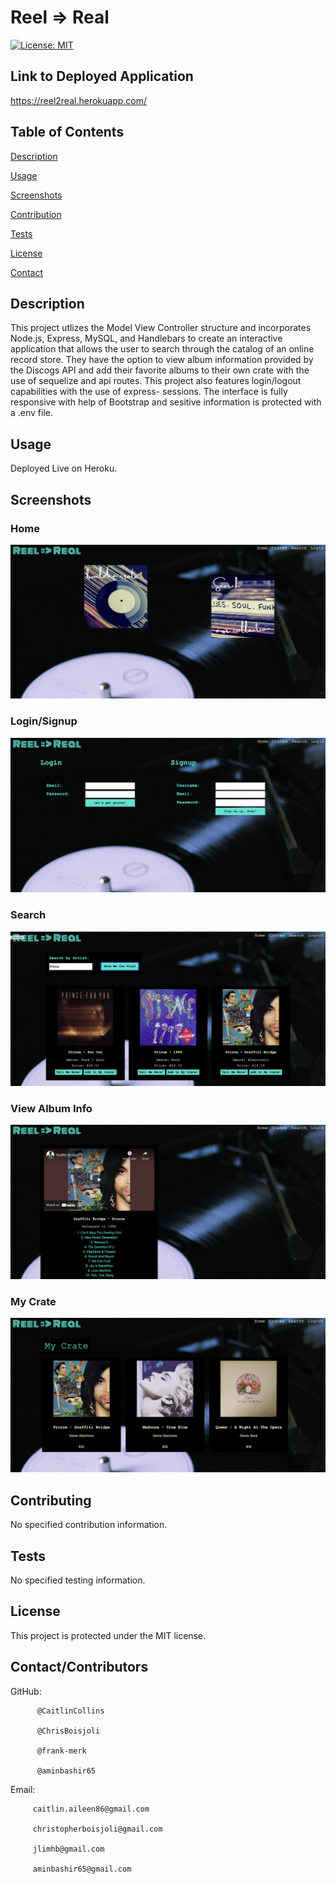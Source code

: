 # Reel => Real

 [![License: MIT](https://img.shields.io/badge/License-MIT-yellow.svg)](https://opensource.org/licenses/MIT)
 
  ## Link to Deployed Application
  https://reel2real.herokuapp.com/
   
  ## Table of Contents
  [Description](https://github.com/CaitlinCollins/reel2real/blob/main/README.md#description)
  
  [Usage](https://github.com/CaitlinCollins/reel2real/blob/main/README.md#usage)
  
  [Screenshots](https://github.com/CaitlinCollins/reel2real/blob/main/README.md#screenshots)
  
  [Contribution](https://github.com/CaitlinCollins/reel2real/blob/main/README.md#contribution)
  
  [Tests](https://github.com/CaitlinCollins/reel2real/blob/main/README.md#tests)
  
  [License](https://github.com/CaitlinCollins/reel2real/blob/main/README.md#license)
  
  [Contact](https://github.com/CaitlinCollins/reel2real/blob/main/README.md#contact)
  
  ## Description
  This project utlizes the Model View Controller structure and incorporates Node.js, Express, MySQL, and Handlebars to create an interactive application that allows   the user to search through the catalog of an online record store. They have the option to view album information provided by the Discogs API and add their           favorite albums to their own crate with the use of sequelize and api routes. This project also features login/logout capabilities with the use of express-           sessions. The interface is fully responsive with help of Bootstrap and sesitive information is protected with a .env file.  
  
  ## Usage
  Deployed Live on Heroku.
  
  ## Screenshots
  
  ### Home
  ![home](https://github.com/CaitlinCollins/reel2real/blob/main/public/images/home.png)
  
  ### Login/Signup
  ![login](https://github.com/CaitlinCollins/reel2real/blob/main/public/images/login.png)
  
  ### Search
  ![search](https://github.com/CaitlinCollins/reel2real/blob/main/public/images/mysearch.png)
  
  ### View Album Info
  ![view](https://github.com/CaitlinCollins/reel2real/blob/main/public/images/view.png)
  
  ### My Crate
  ![crate](https://github.com/CaitlinCollins/reel2real/blob/main/public/images/crate.png)
  
  
  ## Contributing
  No specified contribution information. 

  ## Tests
  No specified testing information. 
  
  ## License
  This project is protected under the MIT license.
  
  ## Contact/Contributors
  GitHub: 
         
          @CaitlinCollins
  
          @ChrisBoisjoli
          
          @frank-merk
          
          @aminbashir65

  Email: 
  
         caitlin.aileen86@gmail.com
  
         christopherboisjoli@gmail.com
         
         jlimhb@gmail.com
         
         aminbashir65@gmail.com
